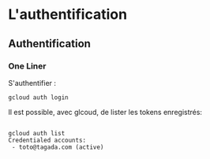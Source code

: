 # L'authentification

## Authentification

### One Liner

S'authentifier :

    gcloud auth login

Il est possible, avec glcoud, de lister les tokens enregistrés:

<pre><code>
gcloud auth list
Credentialed accounts:
 - toto@tagada.com (active)  
</code></pre>
